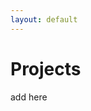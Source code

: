 ```yaml
---
layout: default
---
```

<link rel="stylesheet" href="{{ '/styling.css' | relative_url }}">

# Projects


add here